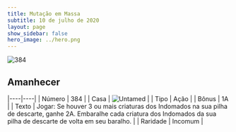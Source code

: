 ```yaml
---
title: Mutação em Massa
subtitle: 10 de julho de 2020
layout: page
show_sidebar: false
hero_image: ../hero.png
---
```


![384](https://cdn.keyforgegame.com/media/card_front/pt/479_384_6F5WGC56WV2C_pt.png)

## Amanhecer

|----|----|
| Número | 384 |
| Casa | ![Untamed](https://archonarcana.com/images/thumb/b/bd/Untamed.png/22px-Untamed.png "Indomados") |
| Tipo | Ação |
| Bônus | 1A |
| Texto | Jogar: Se houver 3 ou mais criaturas dos Indomados na sua pilha de descarte, ganhe 2A. Embaralhe cada criatura dos Indomados da sua pilha de descarte de volta em seu baralho. |
| Raridade | Incomum |

